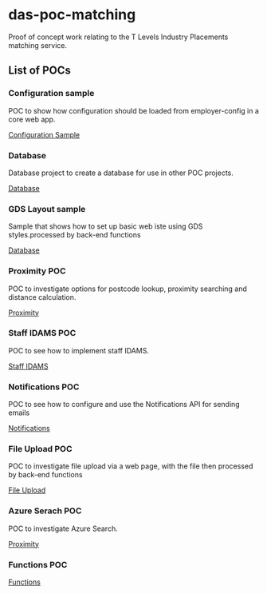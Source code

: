 # das-poc-matching

Proof of concept work relating to the T Levels Industry Placements matching service.

## List of POCs ##

### Configuration sample ###

POC to show how configuration should be loaded from employer-config in a core web app.

[Configuration Sample](sfa.poc.matching.configuration\README.md)

### Database ###

Database project to create a database for use in other POC projects.

[Database](sfa.poc.database\README.md)

### GDS Layout sample

Sample that shows how to set up  basic web iste using GDS styles.processed by back-end functions

[Database](sfa.poc.layoutsample.web\README.md)

### Proximity POC ###

POC to investigate options for postcode lookup, proximity searching and distance calculation.

[Proximity](sfa.poc.matching.proximity\README.md)

### Staff IDAMS POC ###

POC to see how to implement staff IDAMS.

[Staff IDAMS](sfa.poc.matching.staff.idams\README.md)

### Notifications POC ###

POC to see how to configure and use the Notifications API for sending emails

[Notifications](sfa.poc.matching.notifications\README.md)

### File Upload POC ###

POC to investigate file upload via a web page, with the file then processed by back-end functions

[File Upload](sfa.poc.matching.fileupload\README.md)

### Azure Serach POC ###

POC to investigate Azure Search.

[Proximity](sfa.poc.matching.search.azure\README.md)

### Functions POC ###

[Functions](sfa.poc.matching.functions\README.md)